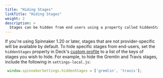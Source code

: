```yaml
---
title: "Hiding Stages"
linkTitle: "Hiding Stages"
weight: 2
description: >
  Stages can be hidden from end users using a property called hiddenStages in a custom profile for Deck.
---
```


If you're using Spinnaker 1.20 or later, stages that are not
provider-specific will be available by default. To hide specific stages
from end-users, set the `hiddenStages` property in Deck's [custom
profile](/docs/reference/halyard/custom/#custom-profile-for-deck) to a list of the
keys of stages you wish to hide. For example, to hide the Gremlin and Travis
stages, include the following in `settings-local.js`:

```js
 window.spinnakerSettings.hiddenStages = ['gremlin', 'travis'];
```
